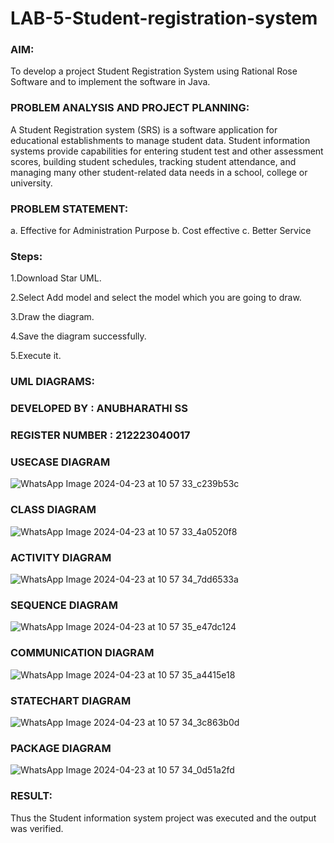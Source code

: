 # LAB-5-Student-registration-system
### AIM:
To develop a project Student Registration System using Rational Rose Software and to
implement the software in Java.
### PROBLEM ANALYSIS AND PROJECT PLANNING:
A Student Registration system (SRS) is a software application for educational
establishments to manage student data. Student information systems provide capabilities for
entering student test and other assessment scores, building student schedules, tracking student
attendance, and managing many other student-related data needs in a school, college or
university.
### PROBLEM STATEMENT:
a. Effective for Administration Purpose
b. Cost effective
c. Better Service
### Steps:
1.Download Star UML.

2.Select Add model and select the model which you are going to draw.

3.Draw the diagram.

4.Save the diagram successfully.

5.Execute it.
### UML DIAGRAMS:
### DEVELOPED BY : ANUBHARATHI SS
### REGISTER NUMBER : 212223040017
### USECASE DIAGRAM
![WhatsApp Image 2024-04-23 at 10 57 33_c239b53c](https://github.com/23012653/LAB-5-Student-registration-system/assets/150777517/09d2ca04-8b56-4c57-b35f-5ef8e633662a)

### CLASS DIAGRAM
![WhatsApp Image 2024-04-23 at 10 57 33_4a0520f8](https://github.com/23012653/LAB-5-Student-registration-system/assets/150777517/44cc89db-3ebd-42bf-8fff-23d1747c8303)

### ACTIVITY DIAGRAM
![WhatsApp Image 2024-04-23 at 10 57 34_7dd6533a](https://github.com/23012653/LAB-5-Student-registration-system/assets/150777517/39c343e1-0b15-4937-ad65-b648f8a6a4f9)

### SEQUENCE DIAGRAM
![WhatsApp Image 2024-04-23 at 10 57 35_e47dc124](https://github.com/23012653/LAB-5-Student-registration-system/assets/150777517/a56525a9-9c75-4263-832f-cb6111bcd95a)

### COMMUNICATION DIAGRAM
![WhatsApp Image 2024-04-23 at 10 57 35_a4415e18](https://github.com/23012653/LAB-5-Student-registration-system/assets/150777517/df134c51-209c-4bbb-9bc8-1f448970bbdc)

### STATECHART DIAGRAM
![WhatsApp Image 2024-04-23 at 10 57 34_3c863b0d](https://github.com/23012653/LAB-5-Student-registration-system/assets/150777517/0ea35f64-ed8b-47ca-9272-398f6ae9cd7f)

### PACKAGE DIAGRAM
![WhatsApp Image 2024-04-23 at 10 57 34_0d51a2fd](https://github.com/23012653/LAB-5-Student-registration-system/assets/150777517/c181ae4d-31d6-4369-82ad-9b0a7eb52a75)





### RESULT:
Thus the Student information system project was executed and the output was
verified.
